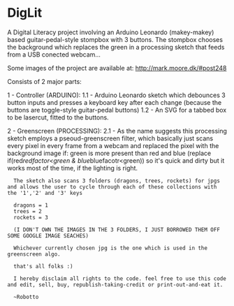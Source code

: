 DigLit
======


A Digital Literacy project involving an Arduino Leonardo (makey-makey) based guitar-pedal-style stompbox with 3 buttons. The stompbox chooses the background which replaces the green in a processing sketch that feeds from a USB conected webcam...

Some images of the project are available at: http://mark.moore.dk/#post248

Consists of 2 major parts:

1 - Controller (ARDUINO):
1.1 - Arduino Leonardo sketch which debounces 3 button inputs and presses a keyboard key after each change (because the buttons are toggle-style guitar-pedal buttons)
1.2 - An SVG for a tabbed box to be lasercut, fitted to the buttons.

2 - Greenscreen (PROCESSING):
2.1 - As the name suggests this processing sketch employs a pseoud-greenscreen filter, which basically just scans every pixel in every frame from a webcam and replaced the pixel with the background image if:
      green is more present than red and blue (replace if(red*redfactor<green & blue*bluefacotr<green)) so it's quick and dirty but it works most of the time, if the lighting is right.
      
      The sketch also scans 3 folders (dragons, trees, rockets) for jpgs and allows the user to cycle through each of these collections with the '1','2' and '3' keys
      
      dragons = 1
      trees = 2
      rockets = 3
      
      (I DON'T OWN THE IMAGES IN THE 3 FOLDERS, I JUST BORROWED THEM OFF SOME GOOGLE IMAGE SEACHES)
      
      Whichever currently chosen jpg is the one which is used in the greenscreen algo.
      
      that's all folks :)
      
      I hereby disclaim all rights to the code. feel free to use this code and edit, sell, buy, republish-taking-credit or print-out-and-eat it.
      
      ~Robotto
